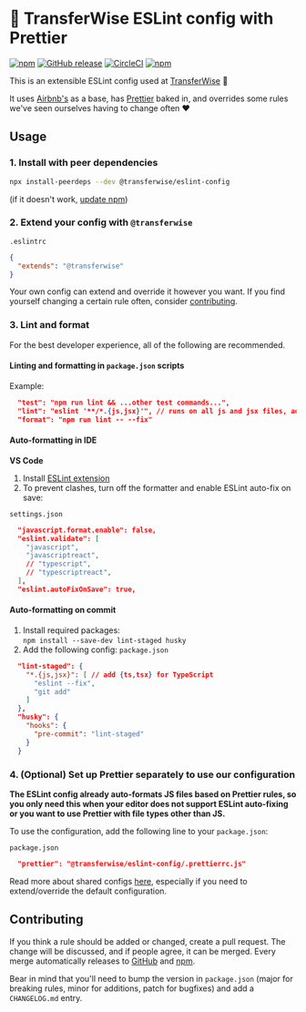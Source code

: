 # :shirt: TransferWise ESLint config with Prettier

[![npm](https://img.shields.io/npm/v/@transferwise/eslint-config.svg)](https://www.npmjs.com/package/@transferwise/eslint-config)
[![GitHub release](https://img.shields.io/github/release/transferwise/eslint-config.svg)](https://github.com/transferwise/eslint-config/releases)
[![CircleCI](https://img.shields.io/circleci/project/github/transferwise/eslint-config/master.svg)](https://circleci.com/gh/transferwise/eslint-config)
[![npm](https://img.shields.io/npm/l/@transferwise/eslint-config.svg)](https://github.com/transferwise/eslint-config/blob/master/LICENSE)

This is an extensible ESLint config used at [TransferWise](https://transferwise.com) :money_with_wings:

It uses [Airbnb's](https://www.npmjs.com/package/eslint-config-airbnb) as a base, has [Prettier](https://www.npmjs.com/package/prettier) baked in, and overrides some rules we've seen ourselves having to change often :heart:

## Usage

### 1. Install with peer dependencies

```bash
npx install-peerdeps --dev @transferwise/eslint-config
```
(if it doesn't work, [update npm](https://docs.npmjs.com/try-the-latest-stable-version-of-npm))

### 2. Extend your config with `@transferwise`

`.eslintrc`
```json
{
  "extends": "@transferwise"
}
```
Your own config can extend and override it however you want. If you find yourself changing a certain rule often, consider [contributing](#contributing).

### 3. Lint and format

For the best developer experience, all of the following are recommended.

#### Linting and formatting in `package.json` scripts

Example:
```json
  "test": "npm run lint && ...other test commands...",
  "lint": "eslint '**/*.{js,jsx}'", // runs on all js and jsx files, add {ts,tsx} for TypeScript
  "format": "npm run lint -- --fix"
```

#### Auto-formatting in IDE

**VS Code**

1. Install [ESLint extension](https://marketplace.visualstudio.com/items?itemName=dbaeumer.vscode-eslint)
1. To prevent clashes, turn off the formatter and enable ESLint auto-fix on save:

`settings.json`
```json
  "javascript.format.enable": false,
  "eslint.validate": [
    "javascript",
    "javascriptreact",
    // "typescript",
    // "typescriptreact",
  ],
  "eslint.autoFixOnSave": true,
```

#### Auto-formatting on commit

1. Install required packages:  
`npm install --save-dev lint-staged husky`
1. Add the following config:
`package.json`
```json
  "lint-staged": {
    "*.{js,jsx}": [ // add {ts,tsx} for TypeScript
      "eslint --fix",
      "git add"
    ]
  },
  "husky": {
    "hooks": {
      "pre-commit": "lint-staged"
    }
  }
```

### 4. (Optional) Set up Prettier separately to use our configuration

**The ESLint config already auto-formats JS files based on Prettier rules, so you only need this when your editor does not support ESLint auto-fixing or you want to use Prettier with file types other than JS.**

To use the configuration, add the following line to your `package.json`:

`package.json`
```json
  "prettier": "@transferwise/eslint-config/.prettierrc.js"
```

Read more about shared configs [here](https://prettier.io/blog/2019/04/12/1.17.0.html#config), especially if you need to extend/override the default configuration. 

## Contributing

If you think a rule should be added or changed, create a pull request.
The change will be discussed, and if people agree, it can be merged.
Every merge automatically releases to [GitHub](https://github.com/transferwise/eslint-config/releases) and [npm](https://www.npmjs.com/package/@transferwise/eslint-config).

Bear in mind that you'll need to bump the version in `package.json` (major for breaking rules, minor for additions, patch for bugfixes) and add a `CHANGELOG.md` entry.
